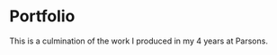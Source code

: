 # Portfolio

This is a culmination of the work I produced in my 4 years at Parsons.














































